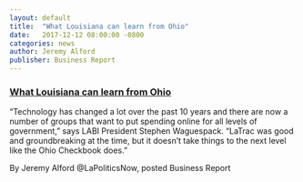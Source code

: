 ```yaml
---
layout: default
title:  "What Louisiana can learn from Ohio"
date:   2017-12-12 08:00:00 -0800
categories: news
author: Jeremy Alford
publisher: Business Report
---
```

<h3><a href="https://www.businessreport.com/article/louisiana-can-learn-ohio"
target="_blank">What Louisiana can learn from Ohio</a>
</h3>

“Technology has changed a lot over the past 10 years and there are now a number of groups that want to put spending online for all levels of government,” says LABI President Stephen Waguespack. “LaTrac was good and groundbreaking at the time, but it doesn’t take things to the next level like the Ohio Checkbook does.”

By Jeremy Alford @LaPoliticsNow, posted Business Report
